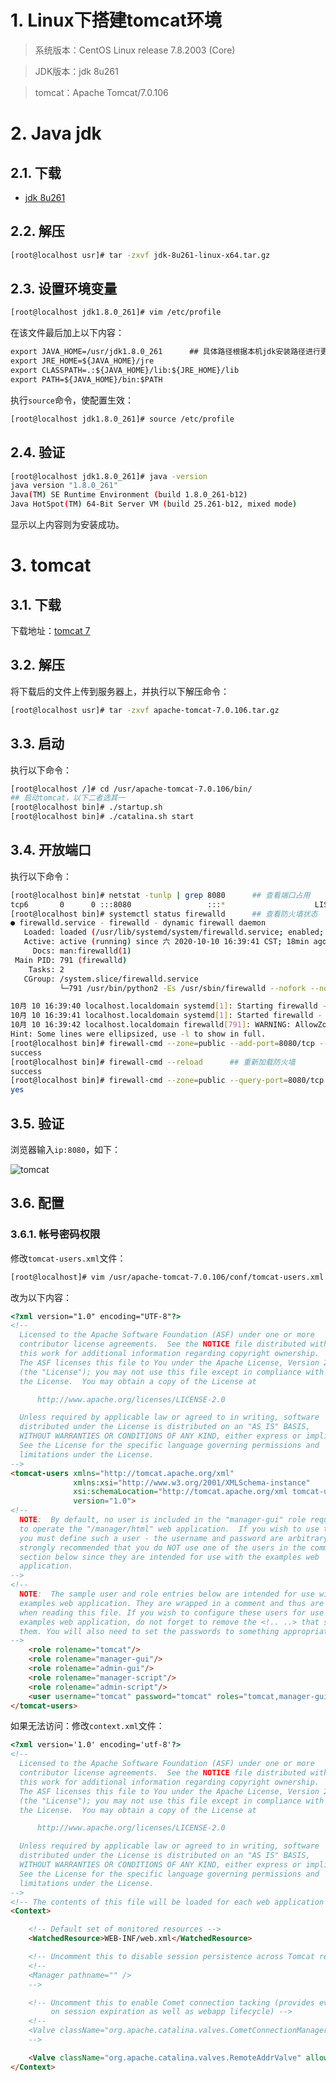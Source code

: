 # 1. Linux下搭建tomcat环境
>系统版本：CentOS Linux release 7.8.2003 (Core)    
      
>JDK版本：jdk 8u261
      
>tomcat：Apache Tomcat/7.0.106
        
# 2. Java jdk
## 2.1. 下载
- [jdk 8u261](https://www.oracle.com/java/technologies/javase/javase-jdk8-downloads.html)

## 2.2. 解压
```bash
[root@localhost usr]# tar -zxvf jdk-8u261-linux-x64.tar.gz
```
      
## 2.3. 设置环境变量
```bash
[root@localhost jdk1.8.0_261]# vim /etc/profile
```
          
在该文件最后加上以下内容：     
     
```html
export JAVA_HOME=/usr/jdk1.8.0_261      ## 具体路径根据本机jdk安装路径进行更改
export JRE_HOME=${JAVA_HOME}/jre  
export CLASSPATH=.:${JAVA_HOME}/lib:${JRE_HOME}/lib  
export PATH=${JAVA_HOME}/bin:$PATH
```
           
执行`source`命令，使配置生效：
           
```bash
[root@localhost jdk1.8.0_261]# source /etc/profile
```
        
## 2.4. 验证
```bash
[root@localhost jdk1.8.0_261]# java -version
java version "1.8.0_261"
Java(TM) SE Runtime Environment (build 1.8.0_261-b12)
Java HotSpot(TM) 64-Bit Server VM (build 25.261-b12, mixed mode)
```
      
显示以上内容则为安装成功。
      
# 3. tomcat
## 3.1. 下载
下载地址：[tomcat 7](https://mirrors.tuna.tsinghua.edu.cn/apache/tomcat/tomcat-7/v7.0.106/bin/apache-tomcat-7.0.106.tar.gz)
        
## 3.2. 解压
将下载后的文件上传到服务器上，并执行以下解压命令：
        
```bash
[root@localhost usr]# tar -zxvf apache-tomcat-7.0.106.tar.gz 
```
          
## 3.3. 启动
执行以下命令：
       
```bash
[root@localhost /]# cd /usr/apache-tomcat-7.0.106/bin/
## 启动tomcat，以下二者选其一
[root@localhost bin]# ./startup.sh 
[root@localhost bin]# ./catalina.sh start
```
        
## 3.4. 开放端口
执行以下命令：
       
```bash
[root@localhost bin]# netstat -tunlp | grep 8080      ## 查看端口占用
tcp6       0      0 :::8080                 :::*                    LISTEN      2305/java           
[root@localhost bin]# systemctl status firewalld      ## 查看防火墙状态
● firewalld.service - firewalld - dynamic firewall daemon
   Loaded: loaded (/usr/lib/systemd/system/firewalld.service; enabled; vendor preset: enabled)
   Active: active (running) since 六 2020-10-10 16:39:41 CST; 18min ago
     Docs: man:firewalld(1)
 Main PID: 791 (firewalld)
    Tasks: 2
   CGroup: /system.slice/firewalld.service
           └─791 /usr/bin/python2 -Es /usr/sbin/firewalld --nofork --nopid

10月 10 16:39:40 localhost.localdomain systemd[1]: Starting firewalld - dynamic firewall daemon...
10月 10 16:39:41 localhost.localdomain systemd[1]: Started firewalld - dynamic firewall daemon.
10月 10 16:39:42 localhost.localdomain firewalld[791]: WARNING: AllowZoneDrifting is enabled. This is considered an insecure configuration option. It will b...g it now.
Hint: Some lines were ellipsized, use -l to show in full.
[root@localhost bin]# firewall-cmd --zone=public --add-port=8080/tcp --permanent    ## 开放8080端口
success
[root@localhost bin]# firewall-cmd --reload      ## 重新加载防火墙
success
[root@localhost bin]# firewall-cmd --zone=public --query-port=8080/tcp    ## 查看是否修改成功
yes
```
          
## 3.5. 验证
浏览器输入`ip:8080`，如下：
      
![tomcat](https://live.staticflickr.com/65535/50444345976_fe02860bbd_b.jpg)
       
## 3.6. 配置
### 3.6.1. 帐号密码权限
修改`tomcat-users.xml`文件：
       
```bash
[root@localhost]# vim /usr/apache-tomcat-7.0.106/conf/tomcat-users.xml
```
         
改为以下内容：
        
```html
<?xml version="1.0" encoding="UTF-8"?>
<!--
  Licensed to the Apache Software Foundation (ASF) under one or more
  contributor license agreements.  See the NOTICE file distributed with
  this work for additional information regarding copyright ownership.
  The ASF licenses this file to You under the Apache License, Version 2.0
  (the "License"); you may not use this file except in compliance with
  the License.  You may obtain a copy of the License at

      http://www.apache.org/licenses/LICENSE-2.0

  Unless required by applicable law or agreed to in writing, software
  distributed under the License is distributed on an "AS IS" BASIS,
  WITHOUT WARRANTIES OR CONDITIONS OF ANY KIND, either express or implied.
  See the License for the specific language governing permissions and
  limitations under the License.
-->
<tomcat-users xmlns="http://tomcat.apache.org/xml"
              xmlns:xsi="http://www.w3.org/2001/XMLSchema-instance"
              xsi:schemaLocation="http://tomcat.apache.org/xml tomcat-users.xsd"
              version="1.0">
<!--
  NOTE:  By default, no user is included in the "manager-gui" role required
  to operate the "/manager/html" web application.  If you wish to use this app,
  you must define such a user - the username and password are arbitrary. It is
  strongly recommended that you do NOT use one of the users in the commented out
  section below since they are intended for use with the examples web
  application.
-->
<!--
  NOTE:  The sample user and role entries below are intended for use with the
  examples web application. They are wrapped in a comment and thus are ignored
  when reading this file. If you wish to configure these users for use with the
  examples web application, do not forget to remove the <!.. ..> that surrounds
  them. You will also need to set the passwords to something appropriate.
-->
    <role rolename="tomcat"/>
    <role rolename="manager-gui"/>
    <role rolename="admin-gui"/>
    <role rolename="manager-script"/>
    <role rolename="admin-script"/>
    <user username="tomcat" password="tomcat" roles="tomcat,manager-gui,admin-gui,admin-script,manager-script"/>
</tomcat-users>
```

如果无法访问：修改`context.xml`文件：
                  
```html
<?xml version='1.0' encoding='utf-8'?>
<!--
  Licensed to the Apache Software Foundation (ASF) under one or more
  contributor license agreements.  See the NOTICE file distributed with
  this work for additional information regarding copyright ownership.
  The ASF licenses this file to You under the Apache License, Version 2.0
  (the "License"); you may not use this file except in compliance with
  the License.  You may obtain a copy of the License at

      http://www.apache.org/licenses/LICENSE-2.0

  Unless required by applicable law or agreed to in writing, software
  distributed under the License is distributed on an "AS IS" BASIS,
  WITHOUT WARRANTIES OR CONDITIONS OF ANY KIND, either express or implied.
  See the License for the specific language governing permissions and
  limitations under the License.
-->
<!-- The contents of this file will be loaded for each web application -->
<Context>

    <!-- Default set of monitored resources -->
    <WatchedResource>WEB-INF/web.xml</WatchedResource>

    <!-- Uncomment this to disable session persistence across Tomcat restarts -->
    <!--
    <Manager pathname="" />
    -->

    <!-- Uncomment this to enable Comet connection tacking (provides events
         on session expiration as well as webapp lifecycle) -->
    <!--
    <Valve className="org.apache.catalina.valves.CometConnectionManagerValve" />
    -->

    <Valve className="org.apache.catalina.valves.RemoteAddrValve" allow="127\.\d+\.\d+\.\d+|::1|0:0:0:0:0:0:0:1|\d+\.\d+\.\d+\.\d+" />
</Context>
```